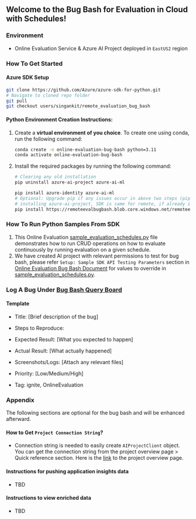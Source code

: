 ## Welcome to the Bug Bash for Evaluation in Cloud with Schedules!

### Environment
- Online Evaluation Service & Azure AI Project deployed in `EastUS2` region

### How To Get Started

#### Azure SDK Setup
```bash
git clone https://github.com/Azure/azure-sdk-for-python.git
# Navigate to cloned repo folder
git pull
git checkout users/singankit/remote_evaluation_bug_bash
```

#### Python Environment Creation Instructions:

1. Create a **virtual environment of you choice**. To create one using conda, run the following command:

    ```bash
    conda create -n online-evaluation-bug-bash python=3.11
    conda activate online-evaluation-bug-bash
    ```
2. Install the required packages by running the following command:

    ```bash
   # Clearing any old installation
    pip uninstall azure-ai-project azure-ai-ml

   pip install azure-identity azure-ai-ml
   # Optional: Upgrade pip if any issues occur in above two steps (pip install --upgrade pip)
   # installing azure-ai-project, SDK is same for remote, if already installed please ignore.
   pip install https://remoteevalbugbash.blob.core.windows.net/remoteevalbugbash/azure_ai_project-1.0.0b1-py3-none-any.whl
    ```
### How To Run Python Samples From SDK

1. This Online Evaluation [sample_evaluation_schedules.py](./sample_evaluations_schedules.py) file demonstrates how to run CRUD operations on how to evaluate continuously by running evaluation on a given schedule.
2. We have created AI project with relevant permissions to test for bug bash, please refer `Setup: Sample SDK API Testing Parameters` section in [Online Evaluation Bug Bash Document](https://microsoftapc-my.sharepoint.com/:w:/g/personal/shiprajain_microsoft_com/EQwumulCeG9JoQbgHw0ts-EB1-Yj9Vw8HeXKwgXQl_hv9w?e=kbBnKY) for values to override in [sample_evaluation_schedules.py](./sample_evaluations_schedules.py).

### Log A Bug Under [Bug Bash Query Board](https://dev.azure.com/msdata/Vienna/_workitems/edit/3572161)

#### Template  

- Title: [Brief description of the bug]  
- Steps to Reproduce:  
- Expected Result: [What you expected to happen]  

- Actual Result: [What actually happened]  

- Screenshots/Logs: [Attach any relevant files]  

- Priority: [Low/Medium/High]  

- Tag: ignite, OnlineEvaluation  

### Appendix
The following sections are optional for the bug bash and will be enhanced afterward.
#### How to Get `Project Connection String`?
- Connection string is needed to easily create `AIProjectClient` object. You can get the connection string from the project overview page > Quick reference section. Here is the [link](https://int.ai.azure.com/build/overview?wsid=/subscriptions/72c03bf3-4e69-41af-9532-dfcdc3eefef4/resourceGroups/shared-online-evaluation-rg/providers/Microsoft.MachineLearningServices/workspaces/ignite-eval-schedule-bugbash&tid=72f988bf-86f1-41af-91ab-2d7cd011db47) to the project overview page.

#### Instructions for pushing application insights data
- TBD


#### Instructions to view enriched data
- TBD

